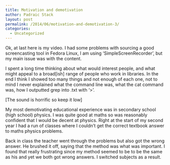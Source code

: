 ```yaml
---
title: Motivation and demotivation
author: Padraic Stack
layout: post
permalink: /2014/06/motivation-and-demotivation-3/
categories:
  - Uncategorized
---
```

Ok, at last here is my video. I had some problems with sourcing a good screencasting tool in Fedora Linux, I am using &#8216;SimpleScreenRecorder&#8217;, but my main issue was with the content.

I spent a long time thinking about what would interest people, and what might appeal to a broad[ish] range of people who work in libraries. In the end I think I showed too many things and not enough of each one, not to mind I never explained what the command line was, what the cat command was, how I outputted grep into .txt with &#8216;>&#8217;.



[The sound is horrific so keep it low]

My most demotivating educational experience was in secondary school (high school) physics. I was quite good at maths so was reasonably confident that I would be decent at physics. Right at the start of my second year I had a run of classes where I couldn&#8217;t get the correct textbook answer to maths physics problems.

Back in class the teacher went through the problems but also got the wrong answer. He brushed it off, saying that the method was what was important. I found that really frustrating since my method seemed to be to be the same as his and yet we both got wrong answers. I switched subjects as a result.

&nbsp;